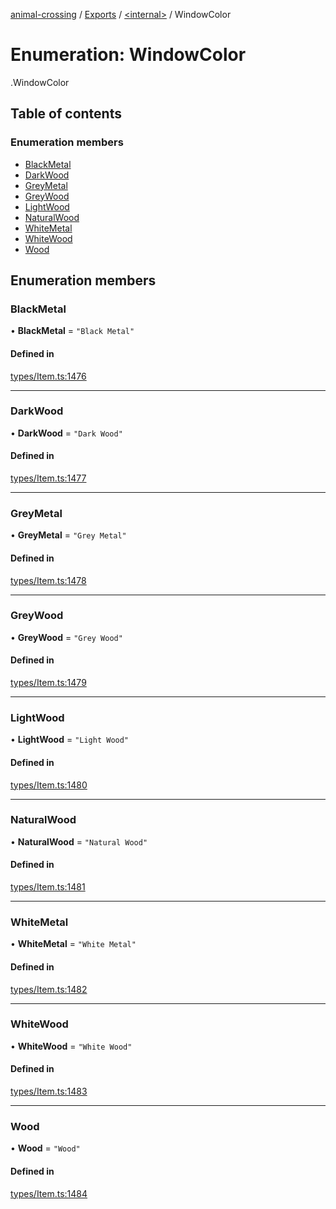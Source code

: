 [animal-crossing](../README.md) / [Exports](../modules.md) / [<internal\>](../modules/internal_.md) / WindowColor

# Enumeration: WindowColor

[<internal>](../modules/internal_.md).WindowColor

## Table of contents

### Enumeration members

- [BlackMetal](internal_.WindowColor.md#blackmetal)
- [DarkWood](internal_.WindowColor.md#darkwood)
- [GreyMetal](internal_.WindowColor.md#greymetal)
- [GreyWood](internal_.WindowColor.md#greywood)
- [LightWood](internal_.WindowColor.md#lightwood)
- [NaturalWood](internal_.WindowColor.md#naturalwood)
- [WhiteMetal](internal_.WindowColor.md#whitemetal)
- [WhiteWood](internal_.WindowColor.md#whitewood)
- [Wood](internal_.WindowColor.md#wood)

## Enumeration members

### BlackMetal

• **BlackMetal** = `"Black Metal"`

#### Defined in

[types/Item.ts:1476](https://github.com/Norviah/animal-crossing/blob/3810f6b/module/types/Item.ts#L1476)

___

### DarkWood

• **DarkWood** = `"Dark Wood"`

#### Defined in

[types/Item.ts:1477](https://github.com/Norviah/animal-crossing/blob/3810f6b/module/types/Item.ts#L1477)

___

### GreyMetal

• **GreyMetal** = `"Grey Metal"`

#### Defined in

[types/Item.ts:1478](https://github.com/Norviah/animal-crossing/blob/3810f6b/module/types/Item.ts#L1478)

___

### GreyWood

• **GreyWood** = `"Grey Wood"`

#### Defined in

[types/Item.ts:1479](https://github.com/Norviah/animal-crossing/blob/3810f6b/module/types/Item.ts#L1479)

___

### LightWood

• **LightWood** = `"Light Wood"`

#### Defined in

[types/Item.ts:1480](https://github.com/Norviah/animal-crossing/blob/3810f6b/module/types/Item.ts#L1480)

___

### NaturalWood

• **NaturalWood** = `"Natural Wood"`

#### Defined in

[types/Item.ts:1481](https://github.com/Norviah/animal-crossing/blob/3810f6b/module/types/Item.ts#L1481)

___

### WhiteMetal

• **WhiteMetal** = `"White Metal"`

#### Defined in

[types/Item.ts:1482](https://github.com/Norviah/animal-crossing/blob/3810f6b/module/types/Item.ts#L1482)

___

### WhiteWood

• **WhiteWood** = `"White Wood"`

#### Defined in

[types/Item.ts:1483](https://github.com/Norviah/animal-crossing/blob/3810f6b/module/types/Item.ts#L1483)

___

### Wood

• **Wood** = `"Wood"`

#### Defined in

[types/Item.ts:1484](https://github.com/Norviah/animal-crossing/blob/3810f6b/module/types/Item.ts#L1484)
